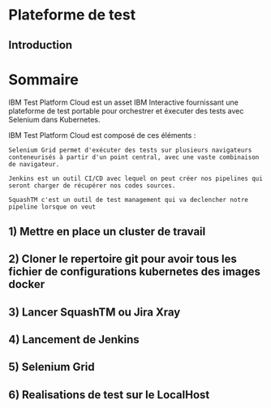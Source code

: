 # Plateforme de test



## Introduction
# Sommaire
IBM Test Platform Cloud est un asset IBM Interactive fournissant une plateforme de test portable pour orchestrer et éxecuter des tests avec Selenium dans Kubernetes.

IBM Test Platform Cloud est composé de ces éléments :

    Selenium Grid permet d'exécuter des tests sur plusieurs navigateurs conteneurisés à partir d'un point central, avec une vaste combinaison de navigateur.

    Jenkins est un outil CI/CD avec lequel on peut créer nos pipelines qui seront charger de récupérer nos codes sources.

    SquashTM c'est un outil de test management qui va declencher notre pipeline lorsque on veut
## 1) Mettre en place un cluster de travail
## 2) Cloner le repertoire git pour avoir tous les fichier de configurations kubernetes des images docker 
## 3) Lancer SquashTM ou Jira Xray
## 4) Lancement de Jenkins
## 5) Selenium Grid
## 6) Realisations de test sur le LocalHost

